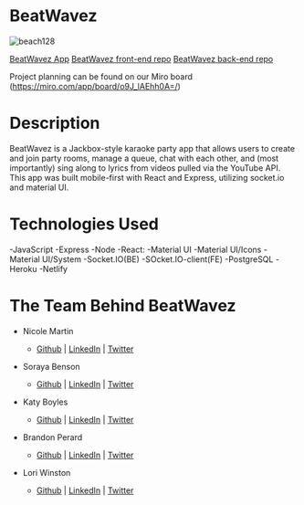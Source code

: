 # BeatWavez

![beach128](https://user-images.githubusercontent.com/74560886/122595876-ed5f3200-d01d-11eb-900d-25997455ae79.png)

[BeatWavez App](iwww.beatwavez.com)
[BeatWavez front-end repo](https://github.com/the-treblemakers/BeatWavez-FE)
[BeatWavez back-end repo](https://github.com/the-treblemakers/BeatWavez-BE)

Project planning can be found on our Miro board (https://miro.com/app/board/o9J_lAEhh0A=/)

# Description
BeatWavez is a Jackbox-style karaoke party app that allows users to create and join party rooms, manage a queue, chat with each other, and (most importantly) sing along to lyrics from videos pulled via the YouTube API. This app was built mobile-first with React and Express, utilizing socket.io and material UI.

# Technologies Used
-JavaScript
-Express
-Node
-React:
    -Material UI
    -Material UI/Icons
    -Material UI/System
-Socket.IO(BE)
-SOcket.IO-client(FE)
-PostgreSQL
-Heroku
-Netlify
    
# The Team Behind BeatWavez

-  Nicole Martin
    -  [Github](https://github.com/nicole-m-martin) | [LinkedIn](https://www.linkedin.com/in/nicolemartinpdx/) | [Twitter](https://twitter.com/nmartinpdx)

-  Soraya Benson
    -  [Github](https://github.com/sorayabenson) | [LinkedIn](https://www.linkedin.com/in/soraya-benson/) | [Twitter](https://twitter.com/sorayamajd")

-  Katy Boyles
    -  [Github](https://github.com/katrinkajb) | [LinkedIn](https://www.linkedin.com/in/katy-boyles/) | [Twitter](https://twitter.com/KBtrizay)

-  Brandon Perard
    -  [Github](https://github.com/bperard) | [LinkedIn](https://www.linkedin.com/in/brandonperard/) | [Twitter](https://twitter.com/SayYesToExcess)

-  Lori Winston
    -  [Github](https://github.com/LoriWinston) | [LinkedIn](https://www.linkedin.com/in/loriwinston/) | [Twitter](https://twitter.com/LoriWinston8)
